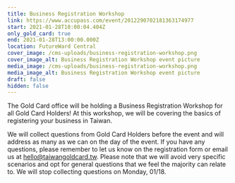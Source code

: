```yaml
---
title: Business Registration Workshop
link: https://www.accupass.com/event/2012290702181363174977
start: 2021-01-28T10:00:04.404Z
only_gold_card: true
end: 2021-01-28T13:00:00.000Z
location: FutureWard Central
cover_image: /cms-uploads/business-registration-workshop.png
cover_image_alt: Business Registration Workshop event picture
media_image: /cms-uploads/business-registration-workshop.png
media_image_alt: Business Registration Workshop event picture
draft: false
hidden: false
---
```

The Gold Card office will be holding a Business Registration Workshop for all Gold Card Holders! At this workshop, we will be covering the basics of registering your business in Taiwan.

We will collect questions from Gold Card Holders before the event and will address as many as we can on the day of the event. If you have any questions, please remember to let us know on the registration form or email us at hello@taiwangoldcard.tw. Please note that we will avoid very specific scenarios and opt for general questions that we feel the majority can relate to. We will stop collecting questions on Monday, 01/18.